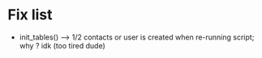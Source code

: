 # Fix list

- init_tables() --> 1/2 contacts or user is created when re-running script; why ? idk (too tired dude)

